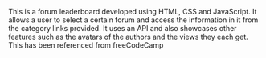 This is a forum leaderboard developed using HTML, CSS and JavaScript.
It allows a user to select a certain forum and access the information in it from the category links provided.
It uses an API and also showcases other features such as the avatars of the authors and the views they each get.
This has been referenced from freeCodeCamp
